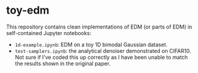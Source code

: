 # toy-edm

This repository contains clean implementations of EDM (or parts of EDM) in self-contained Jupyter notebooks:
- `1d-example.ipynb`: EDM on a toy 1D bimodal Gaussian dataset.
- `test-samplers.ipynb`: the analytical denoiser demonstrated on CIFAR10. Not sure if I've coded this up correctly as I have been unable to match the results shown in the original paper.
